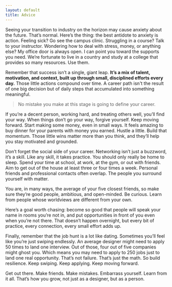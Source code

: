 ```yaml
---
layout: default
title: Advice
---
```

Seeing your transition to industry on the horizon may cause anxiety about the future. That’s normal. Here’s the thing: the best antidote to anxiety is action. Feeling sick? Go see the campus clinic. Struggling in a course? Talk to your instructor. Wondering how to deal with stress, money, or anything else? My office door is always open. I can point you toward the supports you need. We’re fortunate to live in a country and study at a college that provides so many resources. Use them.

Remember that success isn’t a single, giant leap. **It’s a mix of talent, motivation, and context, built up through small, disciplined efforts every day.** Those little actions compound over time. A career path isn't the result of one big decision but of daily steps that accumulated into something meaningful.

> No mistake you make at this stage is going to define your career.

If you’re a decent person, working hard, and treating others well, you’ll find your way. When things don’t go your way, forgive yourself. Keep moving forward. Start making some money, even in small ways. It feels amazing to buy dinner for your parents with money you earned. Hustle a little. Build that momentum. Those little wins matter more than you think, and they’ll help you stay motivated and grounded.

Don’t forget the social side of your career. Networking isn’t just a buzzword, it’s a skill. Like any skill, it takes practice. You should only really be home to sleep. Spend your time at school, at work, at the gym, or out with friends. Aim to get out of the house at least three or four times a week. Personal friends and professional contacts often overlap. The people you surround yourself with matter.

You are, in many ways, the average of your five closest friends, so make sure they’re good people, ambitious, and open-minded. Be curious. Learn from people whose worldviews are different from your own.

Here’s a goal worth chasing: become so good that people will speak your name in rooms you’re not in, and put opportunities in front of you even when you’re not there. That doesn’t happen overnight, but every bit of practice, every connection, every small effort adds up.

Finally, remember that the job hunt is a lot like dating. Sometimes you’ll feel like you’re just swiping endlessly. An average designer might need to apply 50 times to land one interview. Out of those, four out of five companies might ghost you. Which means you may need to apply to 250 jobs just to land one real opportunity. That’s not failure. That’s just the math. So build resilience. Keep swiping. Keep applying. Keep moving forward.

Get out there. Make friends. Make mistakes. Embarrass yourself. Learn from it all. That’s how you grow, not just as a designer, but as a person.